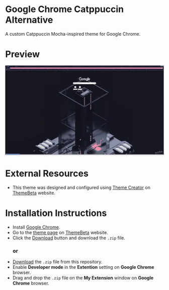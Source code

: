 # Google Chrome Catppuccin Alternative

A custom Catppuccin Mocha-inspired theme for Google Chrome.

# **Preview**
![google-chrome-catppuccin-alternative-preview](https://github.com/shunsui18/google-chrome-catppuccin-alternative/blob/main/google-chrome-catppuccin-alternative-preview.png)

# **External Resources**
- This theme was designed and configured using [Theme Creator](https://www.themebeta.com/chrome-theme-creator-online.html "Go to ThemeBeta Theme Creator page") on [ThemeBeta](https://www.themebeta.com/ "Go to ThemeBeta homepage") website.

# **Installation Instructions**
- Install [Google Chrome](https://download.mozilla.org/?product=firefox-stub&os=win&lang=en-GB "Click to download Firefox").
- Go to the [theme page](https://www.themebeta.com/chrome/theme/1599976 "Go to Catppucin Mocha Alternative download page") on [ThemeBeta](https://www.themebeta.com/ "Go to ThemeBeta homepage") website.
- Click the [Download](https://www.themebeta.com/chrome/theme/1599976/download "Click here to Download") button and download the `.zip` file.
  ### **or**
- [Download](https://github.com/shunsui18/google-chrome-catppuccin-alternative/blob/main/google-chrome-catppuccin-alternative.zip "Click here to Download") the `.zip` file from this repository.
- Enable **Developer mode** in the **Extention** setting on **Google Chrome** browser.
- Drag and drop the `.zip` file on the **My Extension** window on **Google Chrome** browser.
